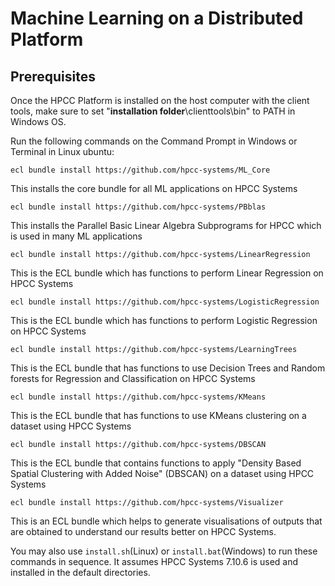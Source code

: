 # Machine Learning on a Distributed Platform

## Prerequisites

Once the HPCC Platform is installed on the host computer with the client tools, make sure to set "**installation folder**\clienttools\bin" to PATH in Windows OS.

Run the following commands on the Command Prompt in Windows or Terminal in Linux ubuntu:

    ecl bundle install https://github.com/hpcc-systems/ML_Core

This installs the core bundle for all ML applications on HPCC Systems

    ecl bundle install https://github.com/hpcc-systems/PBblas

This installs the Parallel Basic Linear Algebra Subprograms for HPCC which is used in many ML applications

    ecl bundle install https://github.com/hpcc-systems/LinearRegression

This is the ECL bundle which has functions to perform Linear Regression on HPCC Systems

    ecl bundle install https://github.com/hpcc-systems/LogisticRegression

This is the ECL bundle which has functions to perform Logistic Regression on HPCC Systems    

    ecl bundle install https://github.com/hpcc-systems/LearningTrees

This is the ECL bundle that has functions to use Decision Trees and Random forests for Regression and Classification on HPCC Systems

    ecl bundle install https://github.com/hpcc-systems/KMeans

This is the ECL bundle that has functions to use KMeans clustering on a dataset using HPCC Systems

    ecl bundle install https://github.com/hpcc-systems/DBSCAN

This is the ECL bundle that contains functions to apply "Density Based Spatial Clustering with Added Noise" (DBSCAN) on a dataset using HPCC Systems   

    ecl bundle install https://github.com/hpcc-systems/Visualizer

This is an ECL bundle which helps to generate visualisations of outputs that are obtained to understand our results better on HPCC Systems.


You may also use `install.sh`(Linux) or `install.bat`(Windows) to run these commands in sequence.
It assumes HPCC Systems 7.10.6 is used and installed in the default directories.